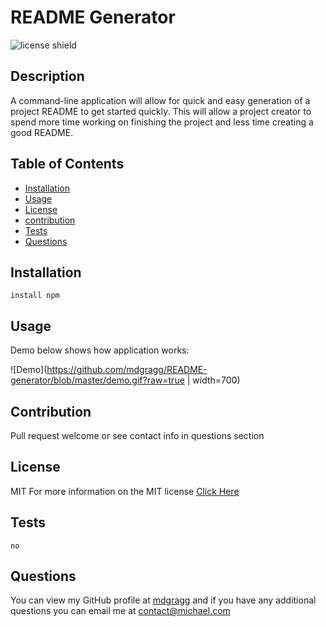 # README Generator

![license shield](https://img.shields.io/badge/License-MIT-green.svg)

## Description
A command-line application will allow for quick and easy generation of a project README to get started quickly. This will allow a project creator to spend more time working on finishing the project and less time creating a good README.

## Table of Contents
* [Installation](#installation)
* [Usage](#usage)
* [License](#license)
* [contribution](#contribution)
* [Tests](#tests)
* [Questions](#questions)

## Installation
```
install npm
```
## Usage
Demo below shows how application works:

![Demo](https://github.com/mdgragg/README-generator/blob/master/demo.gif?raw=true | width=700)


## Contribution
Pull request welcome or see contact info in questions section

## License
MIT
For more information on the MIT license [Click Here](https://choosealicense.com/licenses/mit/)

## Tests
```
no
```
## Questions
You can view my GitHub profile at [mdgragg](https://github.com/mdgragg) and if you have any additional questions you can email me at contact@michael.com
